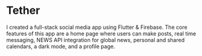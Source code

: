 # Tether

I created a full-stack social media app using Flutter & Firebase. The core features of this app are a home page where users can make posts, real time messaging, NEWS API integration for global news, personal and shared calendars, a dark mode, and a profile page.


